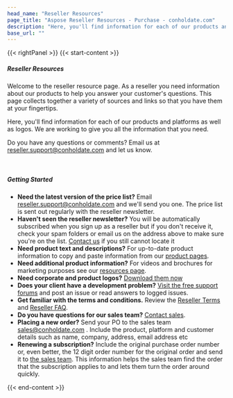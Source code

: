 ```yaml
---
head_name: "Reseller Resources"
page_title: "Aspose Reseller Resources - Purchase - conholdate.com"
description: "Here, you'll find information for each of our products and platforms as well as logos. We are working to give you all the information that you need."
base_url: ""
---
```

{{< rightPanel >}}
{{< start-content >}}
##### **Reseller Resources**
Welcome to the reseller resource page. As a reseller you need information about our products to help you answer your customer's questions. This page collects together a variety of sources and links so that you have them at your fingertips.

Here, you'll find information for each of our products and platforms as well as logos. We are working to give you all the information that you need.

Do you have any questions or comments? Email us at [reseller.support@conholdate.com](mailto:reseller.support@conholdate.com) and let us know.

&nbsp;  
##### **Getting Started**  

* **Need the latest version of the price list?** Email [reseller.support@conholdate.com](mailto:reseller.support@conholdate.com) and we'll send you one. The price list is sent out regularly with the reseller newsletter.
* **Haven't seen the reseller newsletter?** You will be automatically subscribed when you sign up as a reseller but if you don't receive it, check your spam folders or email us on the address above to make sure you're on the list. [Contact us](mailto:reseller.support@conholdate.com) if you still cannot locate it
* **Need product text and descriptions?** For up-to-date product information to copy and paste information from our [product pages](https://products.conholdate.com/).
* **Need additional product information?** For videos and brochures for marketing purposes see our [resources page](/policies/resellers/resources/product-families).
* **Need corporate and product logos?** [Download them now](https://www.conholdate.com/ResellerResources/product_logos.zip)
* **Does your client have a development problem?**
[Visit the free support forums](https://forum.conholdate.com/) and post an issue or read answers to logged issues.
* **Get familiar with the terms and conditions.** Review the [Reseller Terms](/policies/resellers/terms) and [Reseller FAQ](/faqs/reseller).
* **Do you have questions for our sales team?**
[Contact sales](mailto:sales@conholdate.com).
* **Placing a new order?** Send your PO to the sales team [sales@conholdate.com](mailto:sales@conholdate.com) . Include the product, platform and customer details such as name, company, address, email address etc
* **Renewing a subscription?** Include the original purchase order number or, even better, the 12 digit order number for the original order and send it to [the sales team](mailto:sales@conholdate.com). This information helps the sales team find the order that the subscription applies to and lets them turn the order around quickly.  

{{< end-content >}}